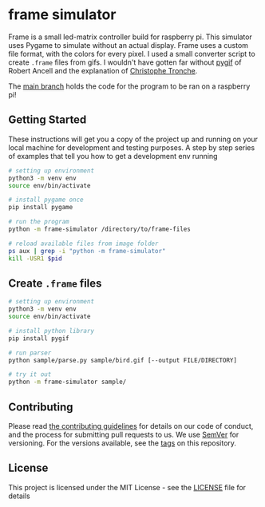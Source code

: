 # frame simulator
Frame is a small led-matrix controller build for raspberry pi. This simulator uses Pygame to simulate without an actual display. Frame uses a custom file format, with the colors for every pixel. I used a small converter script to create `.frame` files from gifs.  I wouldn't have gotten far without [pygif](https://github.com/robert-ancell/pygif) of Robert Ancell and the explanation of [Christophe Tronche](https://tronche.com/computer-graphics/gif/gif89a.html#image-descriptor).

The [main branch](https://github.com/martijncasteel/frame/tree/main) holds the code for the program to be ran on a raspberry pi!

## Getting Started
These instructions will get you a copy of the project up and running on your local machine for development and testing purposes. A step by step series of examples that tell you how to get a development env running

```bash
# setting up environment
python3 -m venv env
source env/bin/activate

# install pygame once
pip install pygame

# run the program
python -m frame-simulator /directory/to/frame-files

# reload available files from image folder
ps aux | grep -i "python -m frame-simulator"
kill -USR1 $pid
```

## Create `.frame` files
```bash
# setting up environment
python3 -m venv env
source env/bin/activate

# install python library
pip install pygif

# run parser
python sample/parse.py sample/bird.gif [--output FILE/DIRECTORY]

# try it out 
python -m frame-simulator sample/
```

## Contributing
Please read [the contributing guidelines](CONTRIBUTING.md) for details on our code of conduct, and the process for submitting pull requests to us. We use [SemVer](http://semver.org/) for versioning. For the versions available, see the [tags](https://github.com/martijncasteel/frame-simulator/tags) on this repository. 

## License
This project is licensed under the MIT License - see the [LICENSE](LICENSE) file for details

